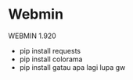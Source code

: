 # Webmin
WEBMIN 1.920
- pip install requests
- pip install colorama
- pip install gatau apa lagi lupa gw
